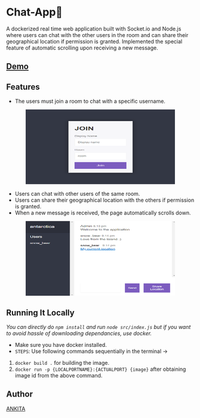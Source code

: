 # Chat-App:speech_balloon:
A dockerized real time web application built with Socket.io and Node.js where users can chat with the other users in the room and can share their geographical location if permission is granted. Implemented  the special feature of automatic scrolling upon receiving a new message.

## [Demo](https://ankita-chatapp.herokuapp.com/)

## Features
- The users must join a room to chat with a specific username.

 <p align="center">
 <kbd>
 <img src="https://github.com/Ankitabit3496/Chat-App/blob/main/Images/Image_1.png" width="400" height="200" style="float:center">
 </kbd>
 </p>
 
- Users can chat with other users of the same room.
- Users can share their geographical location with the others if permission is granted.
- When a new message is received, the page automatically scrolls down.

 <p align="center">
 <kbd>
 <img src="https://github.com/Ankitabit3496/Chat-App/blob/main/Images/Image_2.png" width="400" height="200" style="float:center">
 </kbd>
 </p>
 
 ## Running It Locally
 *You can directly do `npm install` and run `node src/index.js` but if you want to avoid hassle of downloading dependancies, use docker.*
 - Make sure you have docker installed.
 - `STEPS`: Use following commands sequentially in the terminal ->
  1. `docker build .` for building the image.
  2. `docker run -p {LOCALPORTNAME}:{ACTUALPORT} {image}` after obtaining image id from the above command.
  
 ## Author
   [ANKITA](https://github.com/Ankitabit3496)
